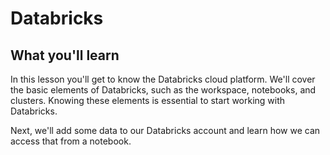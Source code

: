 # Databricks

## What you'll learn

In this lesson you'll get to know the Databricks cloud platform. We'll cover the basic elements of Databricks, such as the workspace, notebooks, and clusters. Knowing these elements is essential to start working with Databricks.

Next, we'll add some data to our Databricks account and learn how we can access that from a notebook.




